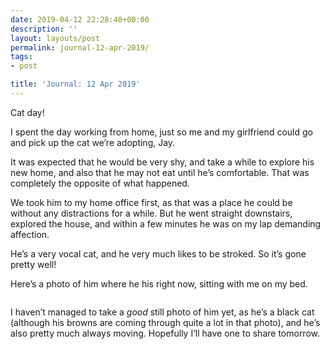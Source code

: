 ```yaml
---
date: 2019-04-12 22:28:40+00:00
description: ''
layout: layouts/post
permalink: journal-12-apr-2019/
tags:
- post

title: 'Journal: 12 Apr 2019'
---
```


<p>Cat day!</p>
<p>I spent the day working from home, just so me and my girlfriend could go and pick up the cat we&#8217;re adopting, Jay.</p>
<p>It was expected that he would be very shy, and take a while to explore his new home, and also that he may not eat until he&#8217;s comfortable. That was completely the opposite of what happened.</p>
<p>We took him to my home office first, as that was a place he could be without any distractions for a while. But he went straight downstairs, explored the house, and within a few minutes he was on my lap demanding affection.</p>
<p>He&#8217;s a very vocal cat, and he very much likes to be stroked. So it&#8217;s gone pretty well!</p>
<p>Here’s a photo of him where he his right now, sitting with me on my bed.</p>
<figure>
<img src="https://cdn.chrishannah.me/images/2019/04/Jay.jpeg" alt=""></figure>
<p>I haven&#8217;t managed to take a <em>good</em> still photo of him yet, as he&#8217;s a black cat (although his browns are coming through quite a lot in that photo), and he&#8217;s also pretty much always moving. Hopefully I&#8217;ll have one to share tomorrow.</p>
